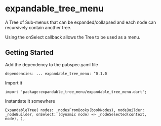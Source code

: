 # expandable_tree_menu

A Tree of Sub-menus that can be expanded/collapsed and each node can recursively contain another
tree.

Using the onSelect callback allows the Tree to be used as a menu.

## Getting Started

Add the dependency to the pubspec.yaml file

``
dependencies:
    ...
    expandable_tree_menu: ^0.1.0
``

Import it

`import 'package:expandable_tree_menu/expandable_tree_menu.dart';`


Instantiate it somewhere

``
ExpandableTree(
                nodes: _nodesFromBooks(bookNodes),
                nodeBuilder: _nodeBuilder,
                onSelect: (dynamic node) => _nodeSelected(context, node),
              ), 
``